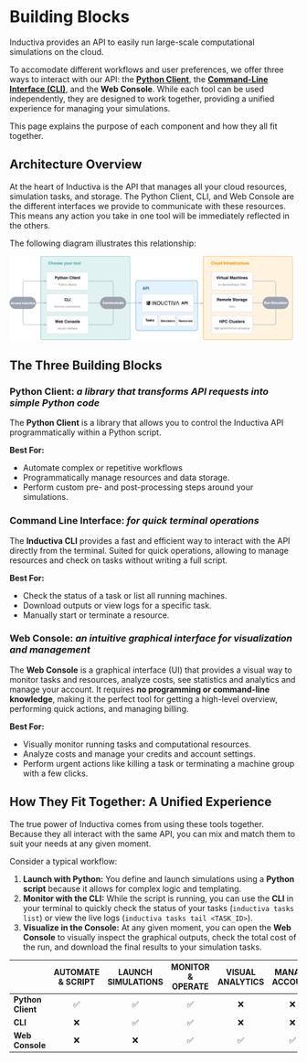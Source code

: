 # Building Blocks

Inductiva provides an API to easily run large-scale computational simulations on the cloud.

To accomodate different workflows and user preferences, we offer three ways to interact with our API: the **[Python Client](../../api-functions/api/index.md)**, the **[Command-Line Interface (CLI)](../../api-functions/cli/overview.md)**, and the **Web Console**. While each tool can be used independently, they are designed to work together, providing a unified experience for managing your simulations.

This page explains the purpose of each component and how they all fit together.

## Architecture Overview

At the heart of Inductiva is the API that manages all your cloud resources, simulation tasks, and storage. The Python Client, CLI, and Web Console are the different interfaces we provide to communicate with these resources. This means any action you take in one tool will be immediately reflected in the others.

The following diagram illustrates this relationship:

![Building Blocks](../_static/building_blocks.png)

## The Three Building Blocks

### Python Client: _a library that transforms API requests into simple Python code_

The **Python Client** is a library that allows you to control the Inductiva API programmatically within a Python script.

**Best For:**
- Automate complex or repetitive workflows 
- Programmatically manage resources and data storage.
- Perform custom pre- and post-processing steps around your simulations.

### Command Line Interface: _for quick terminal operations_

The **Inductiva CLI** provides a fast and efficient way to interact with the API directly from the terminal. Suited for quick operations, allowing to manage resources and check on tasks without writing a full script.

**Best For:**
- Check the status of a task or list all running machines.
- Download outputs or view logs for a specific task.
- Manually start or terminate a resource.


### Web Console: _an intuitive graphical interface for visualization and management_

The **Web Console** is a graphical interface (UI) that provides a visual way to monitor tasks and resources, analyze costs, see statistics and analytics and manage your account. It requires **no programming or command-line knowledge**, making it the perfect tool for getting a high-level overview, performing quick actions, and managing billing.

**Best For:**
- Visually monitor running tasks and computational resources.
- Analyze costs and manage your credits and account settings.
- Perform urgent actions like killing a task or terminating a machine group with a few clicks.

## How They Fit Together: A Unified Experience

The true power of Inductiva comes from using these tools together. Because they all interact with the same API, you can mix and match them to suit your needs at any given moment.

Consider a typical workflow:

1.  **Launch with Python:** You define and launch simulations using a **Python script** because it allows for complex logic and templating.
2.  **Monitor with the CLI:** While the script is running, you can use the **CLI** in your terminal to quickly check the status of your tasks (`inductiva tasks list`) or view the live logs (`inductiva tasks tail <TASK_ID>`).
3.  **Visualize in the Console:** At any given moment, you can open the **Web Console** to visually inspect the graphical outputs, check the total cost of the run, and download the final results to your simulation tasks.


| | AUTOMATE & SCRIPT | LAUNCH SIMULATIONS | MONITOR & OPERATE | VISUAL ANALYTICS | MANAGE ACCOUNT |
| :--- | :---: | :---: | :---: | :---: | :---: |
| **Python Client** | ✅ | ✅ | ✅ | ❌ | ❌ |
| **CLI** | ❌ | ✅ | ✅ | ❌ | ❌ |
| **Web Console** | ❌ | ❌ | ✅ | ✅ | ✅ |